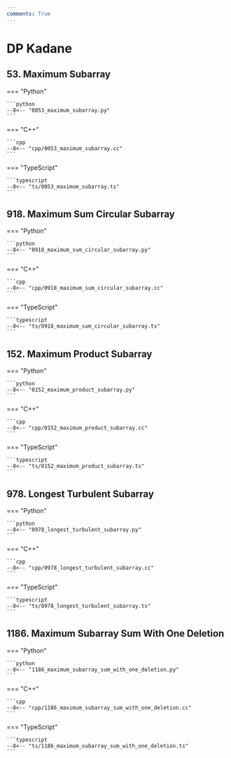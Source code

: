 ```yaml
---
comments: True
---
```


# DP Kadane

## 53. Maximum Subarray

=== "Python"

    ```python
    --8<-- "0053_maximum_subarray.py"
    ```

=== "C++"

    ```cpp
    --8<-- "cpp/0053_maximum_subarray.cc"
    ```

=== "TypeScript"

    ```typescript
    --8<-- "ts/0053_maximum_subarray.ts"
    ```

## 918. Maximum Sum Circular Subarray

=== "Python"

    ```python
    --8<-- "0918_maximum_sum_circular_subarray.py"
    ```

=== "C++"

    ```cpp
    --8<-- "cpp/0918_maximum_sum_circular_subarray.cc"
    ```

=== "TypeScript"

    ```typescript
    --8<-- "ts/0918_maximum_sum_circular_subarray.ts"
    ```

## 152. Maximum Product Subarray

=== "Python"

    ```python
    --8<-- "0152_maximum_product_subarray.py"
    ```

=== "C++"

    ```cpp
    --8<-- "cpp/0152_maximum_product_subarray.cc"
    ```

=== "TypeScript"

    ```typescript
    --8<-- "ts/0152_maximum_product_subarray.ts"
    ```

## 978. Longest Turbulent Subarray

=== "Python"

    ```python
    --8<-- "0978_longest_turbulent_subarray.py"
    ```

=== "C++"

    ```cpp
    --8<-- "cpp/0978_longest_turbulent_subarray.cc"
    ```

=== "TypeScript"

    ```typescript
    --8<-- "ts/0978_longest_turbulent_subarray.ts"
    ```

## 1186. Maximum Subarray Sum With One Deletion

=== "Python"

    ```python
    --8<-- "1186_maximum_subarray_sum_with_one_deletion.py"
    ```

=== "C++"

    ```cpp
    --8<-- "cpp/1186_maximum_subarray_sum_with_one_deletion.cc"
    ```

=== "TypeScript"

    ```typescript
    --8<-- "ts/1186_maximum_subarray_sum_with_one_deletion.ts"
    ```
